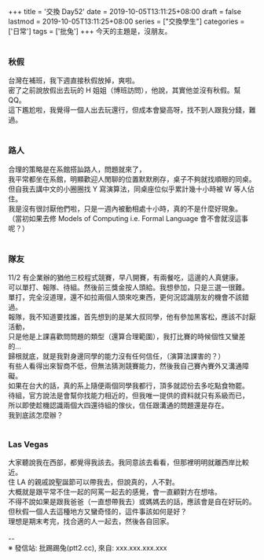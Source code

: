 +++
title = '交換 Day52'
date = 2019-10-05T13:11:25+08:00
draft = false
lastmod = 2019-10-05T13:11:25+08:00
series = ["交換學生"]
categories = ['日常']
tags = ['批兔']
+++
今天的主題是，沒朋友。<br>
<br>
### 秋假 
台灣在補班，我下週直接秋假放掉，爽啦。<br>
密了之前說放假出去玩的 H 姐姐（博班訪問），他說，其實他並沒有秋假。幫QQ。<br>
這下尷尬啦，我覺得一個人出去玩還行，但成本會變高呀，找不到人跟我分錢，難過。<br>
<br>
### 路人 
合理的策略是在系館搭訕路人，問題就來了，<br>
我平常都坐在系館，明顯歡迎人閒聊的位置默默刷存，桌子不夠就找順眼的同桌。<br>
但自我去講中文的小圈圈找 Y 寫演算法，同桌座位似乎累計幾十小時被 W 等人佔住。<br>
我是沒有很討厭他們啦，只是一週內被動相處十小時，真的不是什麼好現象。<br>
（當初如果去修 Models of Computing i.e. Formal Language 會不會就沒這事呢？）<br>
<br>
### 隊友 
11/2 有企業辦的猶他三校程式競賽，早八開賽，有兩餐吃，這邊的人真健康。<br>
可以單打、報隊、待組。然後前三獎金按人頭給。我想參加，只是三選一很難。<br>
單打，完全沒道理，還不如拉兩個人頭來吃東西，更何況認識朋友的機會不該錯過。<br>
報隊，我不知道要找誰，首先想到的是某大叔同學，他有參加黑客松，應該不討厭活動，<br>
只是他是上課喜歡問問題的類型（還算合理範圍），我打比賽的時候個性又蠻差的...<br>
歸根就底，就是我對身邊同學的能力沒有任何信任，（演算法課害的？）<br>
有些人看得出來智商不低，但無法猜測競賽能力，然後我自己賽內賽外又溝通障礙。<br>
如果在台大的話，真的系上隨便兩個同學我都行，頂多就認份去多吃點食物罷。<br>
待組，官方說法是會幫你找能力相近的，但我唯一提供的資料就只有系級而已，<br>
所以即使趁機認識兩個大四還待組的傢伙，信任跟溝通的問題還是存在。<br>
我到底該怎麼辦？<br>
<br>
### Las Vegas 
大家聽說我在西部，都覺得我該去。我同意該去看看，但那裡明明就離西岸比較近。<br>
住 LA 的親戚說聖誕節可以帶我去，但說真的，人不對。<br>
大概就是跟平常不住一起的阿罵一起去的感覺，會一直顧對方在想啥。<br>
不得不說如果是跟我爸爸（一直想帶我去）或媽媽去的話，應該會是自在好玩的。<br>
但秋假一個人去這種地方又蠻奇怪的，這件事該如何是好？<br>
理想是期末考完，找合適的人一起去，然後各自回家。<br>
<br>
--<br>
※ 發信站: 批踢踢兔(ptt2.cc), 來自: xxx.xxx.xxx.xxx<br>
